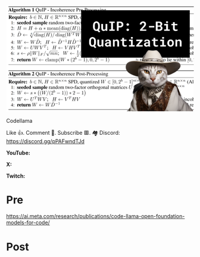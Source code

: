 ![](thumbnails/27.08.2023.png)

Codellama

Like 👍. Comment 💬. Subscribe 🟥.
🏘 Discord: https://discord.gg/pPAFwndTJd

**YouTube:**

**X:**

**Twitch:**

# Pre

https://ai.meta.com/research/publications/code-llama-open-foundation-models-for-code/


# Post
